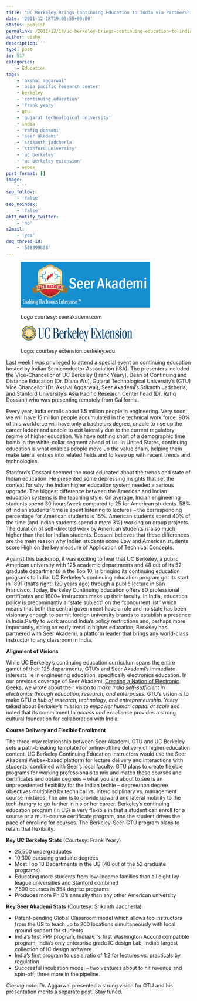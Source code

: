 ```yaml
---
title: "UC Berkeley Brings Continuing Education to India via Partnership with Seer Akademi"
date: '2011-12-18T19:03:55+00:00'
status: publish
permalink: /2011/12/18/uc-berkeley-brings-continuing-education-to-india-via-partnership-with-seer-akademi
author: vishy
description: ''
type: post
id: 517
categories:
    - Education
tags:
    - 'akshai aggarwal'
    - 'asia pacific research center'
    - berkeley
    - 'continuing education'
    - 'frank yeary'
    - gtu
    - 'gujarat technological university'
    - india
    - 'rafiq dossani'
    - 'seer akademi'
    - 'srikanth jadcherla'
    - 'stanford university'
    - 'uc berkeley'
    - 'uc berkeley extension'
    - webex
post_format: []
image:
    - ''
seo_follow:
    - 'false'
seo_noindex:
    - 'false'
aktt_notify_twitter:
    - 'no'
s2mail:
    - 'yes'
dsq_thread_id:
    - '508399838'
---
```

<figure aria-describedby="caption-attachment-519" class="wp-caption aligncenter" id="attachment_519" style="width: 353px">

[![](../../../../uploads/2011/12/seer_akademi_logo.jpg "seer_akademi_logo")](../../../../uploads/2011/12/seer_akademi_logo.jpg)<figcaption class="wp-caption-text" id="caption-attachment-519">Logo courtesy: seerakademi.com</figcaption></figure>

<figure aria-describedby="caption-attachment-518" class="wp-caption aligncenter" id="attachment_518" style="width: 305px">

[![](../../../../uploads/2011/12/uc_berkeley_ext_logo.jpg "uc_berkeley_ext_logo")](../../../../uploads/2011/12/uc_berkeley_ext_logo.jpg)<figcaption class="wp-caption-text" id="caption-attachment-518">Logo: courtesy extension.berkeley.edu</figcaption></figure>

Last week I was privileged to attend a special event on continuing education hosted by Indian Semiconductor Association (ISA). The presenters included the Vice-Chancellor of UC Berkeley (Frank Yeary), Dean of Continuing and Distance Education (Dr. Diana Wu), Gujarat Technological University’s (GTU) Vice Chancellor (Dr. Akshai Aggarwal), Seer Akademi’s Srikanth Jadcherla, and Stanford University’s Asia Pacific Research Center head (Dr. Rafiq Dossani) who was presenting remotely from California.

Every year, India enrolls about 1.5 million people in engineering. Very soon, we will have 15 million people accumulated in the technical work force. 90% of this workforce will have only a bachelors degree, unable to rise up the career ladder and unable to exit laterally due to the current regulatory regime of higher education. We have nothing short of a demographic time bomb in the white-collar segment ahead of us. In United States, continuing education is what enables people move up the value chain, helping them make lateral entries into related fields and to keep up with recent trends and technologies.

Stanford’s Dossani seemed the most educated about the trends and state of Indian education. He presented some depressing insights that set the context for why the Indian higher education system needed a serious upgrade. The biggest difference between the American and Indian education systems is the teaching style. On average, Indian engineering students spend 30 hours/week compared to 25 for American students. 58% of Indian students’ time is spent listening to lectures – the corresponding percentage for American students is 15%. American students spend 40% of the time (and Indian students spend a mere 3%) working on group projects. The duration of self-directed work by American students is also much higher than that for Indian students. Dossani believes that these differences are the main reason why Indian students score Low and American students score High on the key measure of Application of Technical Concepts.

Against this backdrop, it was exciting to hear that UC Berkeley, a public American university with 125 academic departments and 48 out of its 52 graduate departments in the Top 10, is bringing its continuing education programs to India. UC Berkeley’s continuing education program got its start in 1891 (that’s right! 120 years ago) through a public lecture in San Francisco. Today, Berkeley Continuing Education offers 80 professional certificates and 1600+ instructors make up their faculty. In India, education policy is predominantly a “state subject”  on the “concurrent list”  which means that both the central government have a role and no state has been visionary enough to permit foreign university brands to establish a presence in India.Partly to work around India’s policy restrictions and, perhaps more importantly, riding an early trend in higher education, Berkeley has partnered with Seer Akademi, a platform leader that brings any world-class instructor to any classroom in India.

**Alignment of Visions**

While UC Berkeley’s continuing education curriculum spans the entire gamut of their 125 departments, GTU’s and Seer Akademi’s immediate interests lie in engineering education, specifically electronics education. In our previous coverage of Seer Akademi, [Creating a Nation of Electronic Geeks](http://www.techsangam.com/2011/08/02/creating-a-nation-of-electronics-geeks/), we wrote about their vision to *make India self-sufficient in electronics through education, research, and enterprises*. GTU’s vision is to make GTU *a hub of research, technology, and entrepreneurship*. Yeary talked about Berkeley’s mission to *empower human capital at scale* and noted that its commitment to *access and excellence* provides a strong cultural foundation for collaboration with India.

**Course Delivery and Flexible Enrollment**

The three-way relationship between Seer Akademi, GTU and UC Berkeley sets a path-breaking template for online-offline delivery of higher education content. UC Berkeley Continuing Education instructors would use the Seer Akademi Webex-based platform for lecture delivery and interactions with students, combined with Seer’s local faculty. GTU plans to create flexible programs for working professionals to mix and match these courses and certificates and obtain degrees – what you are about to see is an unprecedented flexibility for the Indian techie – degree/non degree objectives multiplied by technical vs. interdisciplinary vs. management course mixtures. The aim is to provide upward and lateral mobility to the tech-hungry to go further in his or her career. Berkeley’s continuing education program (in US) is very flexible in that a student can enroll for a course or a multi-course certificate program, and the student drives the pace of enrolling for courses. The Berkeley-Seer-GTU program plans to retain that flexibility.

**Key UC Berkeley Stats** (Courtesy: Frank Yeary)

- 25,500 undergraduates
- 10,300 pursuing graduate degrees
- Most Top 10 Departments in the US (48 out of the 52 graduate programs)
- Educating more students from low-income families than all eight Ivy-league universities and Stanford combined
- 7,500 courses in 354 degree programs
- Produces more Ph.D’s annually than any other American university

**Key Seer Akademi Stats** (Courtesy: Srikanth Jadcherla)

- Patent-pending Global Classroom model which allows top instructors from the US to teach up to 200 locations simultaneously with local ground support for students
- India’s first PPP program, Indiaâ€™s first Washington Accord compatible program, India’s only enterprise grade IC design Lab, India’s largest collection of IC design software
- India’s first program to use a ratio of 1:2 for lectures vs. practicals by regulation
- Successful incubation model – two ventures about to hit revenue and spin-off; three more in the pipeline.

*Closing note*: Dr. Aggarwal presented a strong vision for GTU and his presentation merits a separate post. Stay tuned.